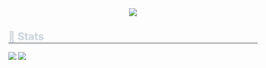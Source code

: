<div align= "center">
    <img src="https://capsule-render.vercel.app/api?type=waving&color=ffa8a8&height=180&text=&animation=&fontColor=ffffff&fontSize=70" />
    </div>
    <div style="text-align: left;"> 
    <h2 style="border-bottom: 1px solid #21262d; color: #c9d1d9;"> 🏅 Stats </h2> <div style="text-align: left;"> <img src="https://github-readme-stats.vercel.app/api?username=KaHyeon&bg_color=60,f8baba,f07a7a&title_color=ffffff&text_color=ffffff"
         /> <img src="https://github-readme-stats.vercel.app/api/top-langs/?username=KaHyeon&layout=compact&bg_color=60,f8baba,f07a7a&title_color=ffffff&text_color=ffffff"
           /> </div> 
    </div>
    
